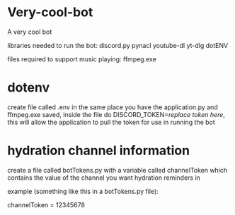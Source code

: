 # Very-cool-bot
A very cool bot

libraries needed to run the bot:
discord.py
pynacl
youtube-dl
yt-dlg
dotENV

files required to support music playing: 
ffmpeg.exe

# dotenv
create file called .env in the same place you have the application.py and ffmpeg.exe saved, inside the file do DISCORD_TOKEN=*replace token here*, this will allow the application to pull the token for use in running the bot 

# hydration channel information
create a file called botTokens.py with a variable called channelToken which contains the value of the channel you want hydration reminders in

example (something like this in a botTokens.py file):

channelToken = 12345678

